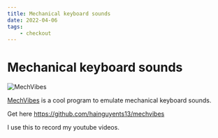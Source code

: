 ```yaml
---
title: Mechanical keyboard sounds
date: 2022-04-06
tags:
	- checkout
---
```


# Mechanical keyboard sounds #

![MechVibes](https://camo.githubusercontent.com/064a15f8aa697f91aefae44c108b80e03c0a8bf4b3c4b9e78dabc385c2f106c5/68747470733a2f2f692e696d6775722e636f6d2f37387155554c412e6a7067)

[MechVibes](https://github.com/hainguyents13/mechvibes "MechVibes") is a cool program to emulate mechanical keyboard sounds.

Get here <https://github.com/hainguyents13/mechvibes>

I use this to record my youtube videos.
